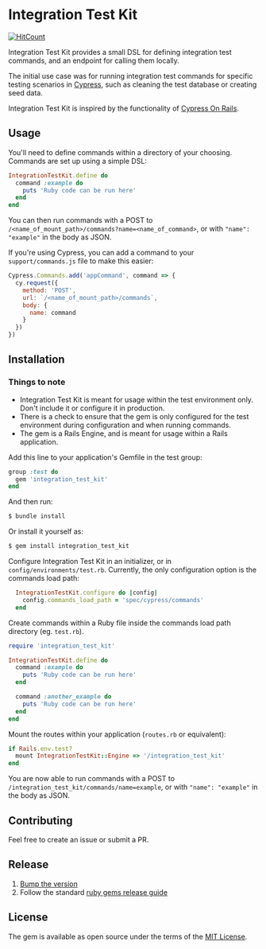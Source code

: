 # Integration Test Kit

[![HitCount](http://hits.dwyl.io/Offerzen/integration_test_kit.svg)](http://hits.dwyl.io/Offerzen/integration_test_kit)

Integration Test Kit provides a small DSL for defining integration test commands, and an endpoint for calling them locally.

The initial use case was for running integration test commands for specific testing scenarios in [Cypress](https://www.cypress.io), such as cleaning the test database or creating seed data.

Integration Test Kit is inspired by the functionality of [Cypress On Rails](https://github.com/shakacode/cypress-on-rails).

## Usage
You'll need to define commands within a directory of your choosing. Commands are set up using a simple DSL:
```ruby
IntegrationTestKit.define do
  command :example do
    puts 'Ruby code can be run here'
  end
end
```

You can then run commands with a POST to `/<name_of_mount_path>/commands?name=<name_of_command>`, or with `"name": "example"` in the body as JSON.

If you're using Cypress, you can add a command to your `support/commands.js` file to make this easier:
```js
Cypress.Commands.add('appCommand', command => {
  cy.request({
    method: 'POST',
    url: `/<name_of_mount_path>/commands`,
    body: {
      name: command
    }
  })
})
```

## Installation
### Things to note
* Integration Test Kit is meant for usage within the test environment only. Don't include it or configure it in production.
* There is a check to ensure that the gem is only configured for the test environment during configuration and when running commands.
* The gem is a Rails Engine, and is meant for usage within a Rails application.

Add this line to your application's Gemfile in the test group:

```ruby
group :test do
  gem 'integration_test_kit'
end
```

And then run:
```bash
$ bundle install
```

Or install it yourself as:
```bash
$ gem install integration_test_kit
```

Configure Integration Test Kit in an initializer, or in `config/environments/test.rb`. Currently, the only configuration option is the commands load path:
```ruby
  IntegrationTestKit.configure do |config|
    config.commands_load_path = 'spec/cypress/commands'
  end
```

Create commands within a Ruby file inside the commands load path directory (eg. `test.rb`).

```ruby
require 'integration_test_kit'

IntegrationTestKit.define do
  command :example do
    puts 'Ruby code can be run here'
  end

  command :another_example do
    puts 'Ruby code can be run here'
  end
end
```

Mount the routes within your application (`routes.rb` or equivalent):
```ruby
if Rails.env.test?
  mount IntegrationTestKit::Engine => '/integration_test_kit'
end
```

You are now able to run commands with a POST to `/integration_test_kit/commands/name=example`, or with `"name": "example"` in the body as JSON.

## Contributing
Feel free to create an issue or submit a PR.

## Release

1. [Bump the version](https://semver.org/)
2. Follow the standard [ruby gems release guide](https://bundler.io/v2.0/guides/creating_gem.html#releasing-the-gem)

## License
The gem is available as open source under the terms of the [MIT License](http://opensource.org/licenses/MIT).
